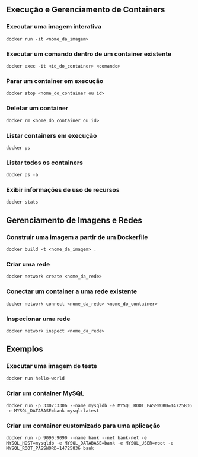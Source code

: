## Execução e Gerenciamento de Containers

### Executar uma imagem interativa
```
docker run -it <nome_da_imagem>
```

### Executar um comando dentro de um container existente
```
docker exec -it <id_do_container> <comando>
```

### Parar um container em execução
```
docker stop <nome_do_container ou id>
```

### Deletar um container
```
docker rm <nome_do_container ou id>
```

### Listar containers em execução
```
docker ps
```

### Listar todos os containers
```
docker ps -a
```

### Exibir informações de uso de recursos
```
docker stats
```

## Gerenciamento de Imagens e Redes

### Construir uma imagem a partir de um Dockerfile
```
docker build -t <nome_da_imagem> .
```

### Criar uma rede
```
docker network create <nome_da_rede>
```

### Conectar um container a uma rede existente
```
docker network connect <nome_da_rede> <nome_do_container>
```

### Inspecionar uma rede
```
docker network inspect <nome_da_rede>
```

## Exemplos

### Executar uma imagem de teste
```
docker run hello-world
```

### Criar um container MySQL
```
docker run -p 3307:3306 --name mysqldb -e MYSQL_ROOT_PASSWORD=14725836 -e MYSQL_DATABASE=bank mysql:latest
```

### Criar um container customizado para uma aplicação
```
docker run -p 9090:9090 --name bank --net bank-net -e MYSQL_HOST=mysqldb -e MYSQL_DATABASE=bank -e MYSQL_USER=root -e MYSQL_ROOT_PASSWORD=14725836 bank
```